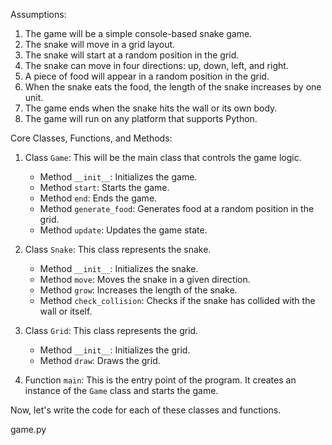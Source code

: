 Assumptions:

1. The game will be a simple console-based snake game.
2. The snake will move in a grid layout.
3. The snake will start at a random position in the grid.
4. The snake can move in four directions: up, down, left, and right.
5. A piece of food will appear in a random position in the grid.
6. When the snake eats the food, the length of the snake increases by one unit.
7. The game ends when the snake hits the wall or its own body.
8. The game will run on any platform that supports Python.

Core Classes, Functions, and Methods:

1. Class `Game`: This will be the main class that controls the game logic.
   - Method `__init__`: Initializes the game.
   - Method `start`: Starts the game.
   - Method `end`: Ends the game.
   - Method `generate_food`: Generates food at a random position in the grid.
   - Method `update`: Updates the game state.

2. Class `Snake`: This class represents the snake.
   - Method `__init__`: Initializes the snake.
   - Method `move`: Moves the snake in a given direction.
   - Method `grow`: Increases the length of the snake.
   - Method `check_collision`: Checks if the snake has collided with the wall or itself.

3. Class `Grid`: This class represents the grid.
   - Method `__init__`: Initializes the grid.
   - Method `draw`: Draws the grid.

4. Function `main`: This is the entry point of the program. It creates an instance of the `Game` class and starts the game.

Now, let's write the code for each of these classes and functions.

game.py
